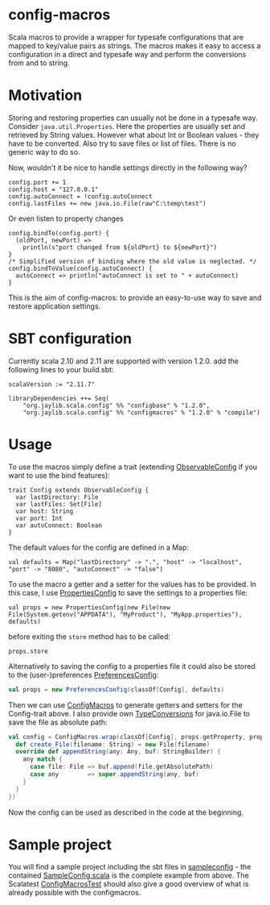 config-macros
=============

Scala macros to provide a wrapper for typesafe configurations that are mapped to key/value pairs as strings. The macros makes it easy to access a configuration in a direct and typesafe way and perform the conversions from and to string.

Motivation
==========

Storing and restoring properties can usually not be done in a typesafe way. Consider `java.util.Properties`. Here the properties are usually set and retrieved by String values. However what about Int or Boolean values - they have to be converted. Also try to save files or list of files. There is no generic way to do so.

Now, wouldn't it be nice to handle settings directly in the following way?

    config.port += 1
	config.host = "127.0.0.1"
	config.autoConnect = !config.autoConnect
	config.lastFiles += new java.io.File(raw"C:\temp\test")
    
Or even listen to property changes

    config.bindTo(config.port) {
      (oldPort, newPort) =>
        println(s"port changed from ${oldPort} to ${newPort}")
    }
    /* Simplified version of binding where the old value is neglected. */
    config.bindToValue(config.autoConnect) {
      autoConnect => println("autoConnect is set to " + autoConnect)
    }
    
This is the aim of config-macros: to provide an easy-to-use way to save and restore application settings.

SBT configuration
=================

Currently scala 2.10 and 2.11 are supported with version 1.2.0.
add the following lines to your build.sbt:

    scalaVersion := "2.11.7"

    libraryDependencies ++= Seq(
	    "org.jaylib.scala.config" %% "configbase" % "1.2.0",
	    "org.jaylib.scala.config" %% "configmacros" % "1.2.0" % "compile")



Usage
=====

To use the macros simply define a trait (extending [ObservableConfig](https://github.com/michael72/config-macros/blob/master/config/src/main/scala/org/jaylib/scala/config/ObservableConfig.scala) if you want to use the bind features):

    trait Config extends ObservableConfig {
      var lastDirectory: File
      var lastFiles: Set[File]
      var host: String
      var port: Int
      var autoConnect: Boolean
    }

The default values for the config are defined in a Map:

    val defaults = Map("lastDirectory" -> ".", "host" -> "localhost", "port" -> "8080", "autoConnect" -> "false")

To use the macro a getter and a setter for the values has to be provided. In this case, I use [PropertiesConfig](https://github.com/michael72/config-macros/blob/master/config/src/main/scala/org/jaylib/scala/config/properties/PropertiesConfig.scala) to save the settings to a properties file:
    
    val props = new PropertiesConfig(new File(new File(System.getenv("APPDATA"), "MyProduct"), "MyApp.properties"), defaults)
    
before exiting the `store` method has to be called:

    props.store
    
Alternatively to saving the config to a properties file it could also be stored to the (user-)preferences [PreferencesConfig](https://github.com/michael72/config-macros/blob/master/config/src/main/scala/org/jaylib/scala/config/preferences/PreferencesConfig.scala):

```scala
val props = new PreferencesConfig(classOf[Config], defaults)
```
Then we can use [ConfigMacros](https://github.com/michael72/config-macros/blob/master/macros/src/main/scala/org/jaylib/scala/config/macros/ConfigMacros.scala) to generate getters and setters for the Config-trait above. I also provide own [TypeConversions](https://github.com/michael72/config-macros/blob/master/config/src/main/scala/org/jaylib/scala/config/convert/TypeConversions.scala) for java.io.File to save the file as absolute path:

```scala
val config = ConfigMacros.wrap(classOf[Config], props.getProperty, props.setProperty, new TypeConversions {
  def create_File(filename: String) = new File(filename)
  override def appendString(any: Any, buf: StringBuilder) {
    any match {
      case file: File => buf.append(file.getAbsolutePath)
      case any        => super.appendString(any, buf)
    }
  }
})
```

Now the config can be used as described in the code at the beginning.

Sample project
==============

You will find a sample project including the sbt files in [sampleconfig](https://github.com/michael72/config-macros/blob/master/sampleconfig) - the contained [SampleConfig.scala](https://github.com/michael72/config-macros/blob/master/sampleconfig/src/main/scala/org/jaylib/scala/config/macros/SampleConfig.scala) is the complete example from above. 
The Scalatest [ConfigMacrosTest](https://github.com/michael72/config-macros/blob/master/macrotests/src/test/scala/org/jaylib/scala/config/macros/ConfigMacrosTest.scala) should also give a good overview of what is already possible with the configmacros.
